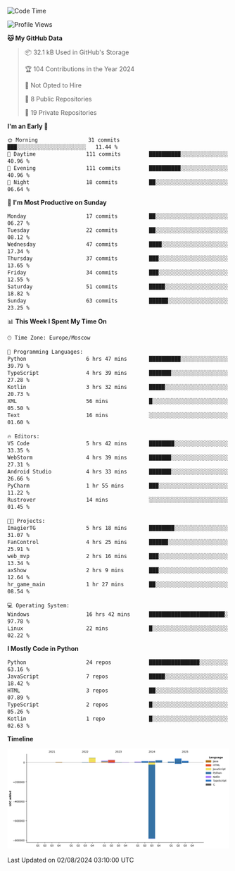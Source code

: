 <!--START_SECTION:waka-->
![Code Time](http://img.shields.io/badge/Code%20Time-438%20hrs%2050%20mins-blue)

![Profile Views](http://img.shields.io/badge/Profile%20Views-2-blue)

**🐱 My GitHub Data** 

> 📦 32.1 kB Used in GitHub's Storage 
 > 
> 🏆 104 Contributions in the Year 2024
 > 
> 🚫 Not Opted to Hire
 > 
> 📜 8 Public Repositories 
 > 
> 🔑 19 Private Repositories 
 > 
**I'm an Early 🐤** 

```text
🌞 Morning                31 commits          ███░░░░░░░░░░░░░░░░░░░░░░   11.44 % 
🌆 Daytime                111 commits         ██████████░░░░░░░░░░░░░░░   40.96 % 
🌃 Evening                111 commits         ██████████░░░░░░░░░░░░░░░   40.96 % 
🌙 Night                  18 commits          ██░░░░░░░░░░░░░░░░░░░░░░░   06.64 % 
```
📅 **I'm Most Productive on Sunday** 

```text
Monday                   17 commits          ██░░░░░░░░░░░░░░░░░░░░░░░   06.27 % 
Tuesday                  22 commits          ██░░░░░░░░░░░░░░░░░░░░░░░   08.12 % 
Wednesday                47 commits          ████░░░░░░░░░░░░░░░░░░░░░   17.34 % 
Thursday                 37 commits          ███░░░░░░░░░░░░░░░░░░░░░░   13.65 % 
Friday                   34 commits          ███░░░░░░░░░░░░░░░░░░░░░░   12.55 % 
Saturday                 51 commits          █████░░░░░░░░░░░░░░░░░░░░   18.82 % 
Sunday                   63 commits          ██████░░░░░░░░░░░░░░░░░░░   23.25 % 
```


📊 **This Week I Spent My Time On** 

```text
🕑︎ Time Zone: Europe/Moscow

💬 Programming Languages: 
Python                   6 hrs 47 mins       ██████████░░░░░░░░░░░░░░░   39.79 % 
TypeScript               4 hrs 39 mins       ███████░░░░░░░░░░░░░░░░░░   27.28 % 
Kotlin                   3 hrs 32 mins       █████░░░░░░░░░░░░░░░░░░░░   20.73 % 
XML                      56 mins             █░░░░░░░░░░░░░░░░░░░░░░░░   05.50 % 
Text                     16 mins             ░░░░░░░░░░░░░░░░░░░░░░░░░   01.60 % 

🔥 Editors: 
VS Code                  5 hrs 42 mins       ████████░░░░░░░░░░░░░░░░░   33.35 % 
WebStorm                 4 hrs 39 mins       ███████░░░░░░░░░░░░░░░░░░   27.31 % 
Android Studio           4 hrs 33 mins       ███████░░░░░░░░░░░░░░░░░░   26.66 % 
PyCharm                  1 hr 55 mins        ███░░░░░░░░░░░░░░░░░░░░░░   11.22 % 
Rustrover                14 mins             ░░░░░░░░░░░░░░░░░░░░░░░░░   01.45 % 

🐱‍💻 Projects: 
ImagierTG                5 hrs 18 mins       ████████░░░░░░░░░░░░░░░░░   31.07 % 
FanControl               4 hrs 25 mins       ██████░░░░░░░░░░░░░░░░░░░   25.91 % 
web_mvp                  2 hrs 16 mins       ███░░░░░░░░░░░░░░░░░░░░░░   13.34 % 
axShow                   2 hrs 9 mins        ███░░░░░░░░░░░░░░░░░░░░░░   12.64 % 
hr_game_main             1 hr 27 mins        ██░░░░░░░░░░░░░░░░░░░░░░░   08.54 % 

💻 Operating System: 
Windows                  16 hrs 42 mins      ████████████████████████░   97.78 % 
Linux                    22 mins             █░░░░░░░░░░░░░░░░░░░░░░░░   02.22 % 
```

**I Mostly Code in Python** 

```text
Python                   24 repos            ████████████████░░░░░░░░░   63.16 % 
JavaScript               7 repos             █████░░░░░░░░░░░░░░░░░░░░   18.42 % 
HTML                     3 repos             ██░░░░░░░░░░░░░░░░░░░░░░░   07.89 % 
TypeScript               2 repos             █░░░░░░░░░░░░░░░░░░░░░░░░   05.26 % 
Kotlin                   1 repo              █░░░░░░░░░░░░░░░░░░░░░░░░   02.63 % 
```



**Timeline**

![Lines of Code chart](https://raw.githubusercontent.com/adlemx/adlemx/main/assets/bar_graph.png)


 Last Updated on 02/08/2024 03:10:00 UTC
<!--END_SECTION:waka-->
